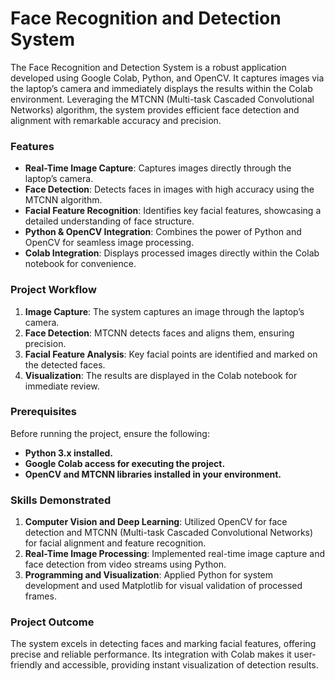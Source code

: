 # Face Recognition and Detection System 

The Face Recognition and Detection System is a robust application developed using Google Colab, Python, and OpenCV. It captures images via the laptop’s camera and immediately displays the results within the Colab environment. Leveraging the MTCNN (Multi-task Cascaded Convolutional Networks) algorithm, the system provides efficient face detection and alignment with remarkable accuracy and precision.  

### **Features**  
- **Real-Time Image Capture**: Captures images directly through the laptop’s camera.  
- **Face Detection**: Detects faces in images with high accuracy using the MTCNN algorithm.  
- **Facial Feature Recognition**: Identifies key facial features, showcasing a detailed understanding of face structure.  
- **Python & OpenCV Integration**: Combines the power of Python and OpenCV for seamless image processing.  
- **Colab Integration**: Displays processed images directly within the Colab notebook for convenience.  

### **Project Workflow**  
1. **Image Capture**: The system captures an image through the laptop’s camera.  
2. **Face Detection**: MTCNN detects faces and aligns them, ensuring precision.  
3. **Facial Feature Analysis**: Key facial points are identified and marked on the detected faces.  
4. **Visualization**: The results are displayed in the Colab notebook for immediate review.  

### **Prerequisites**  
Before running the project, ensure the following:  
- **Python 3.x installed.**  
- **Google Colab access for executing the project.** 
- **OpenCV and MTCNN libraries installed in your environment.**

### **Skills Demonstrated**  
1. **Computer Vision and Deep Learning**: Utilized OpenCV for face detection and MTCNN (Multi-task Cascaded Convolutional Networks) for facial alignment and feature recognition.  
2. **Real-Time Image Processing**: Implemented real-time image capture and face detection from video streams using Python.  
3. **Programming and Visualization**: Applied Python for system development and used Matplotlib for visual validation of processed frames.

### Project Outcome
The system excels in detecting faces and marking facial features, offering precise and reliable performance. Its integration with Colab makes it user-friendly and accessible, providing instant visualization of detection results.
